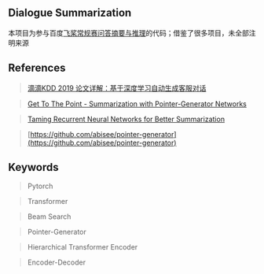 ## Dialogue Summarization

本项目为参与百度[飞桨常规赛问答摘要与推理](https://aistudio.baidu.com/aistudio/competition/detail/3)的代码；借鉴了很多项目，未全部注明来源

## References
> [滴滴KDD 2019 论文详解：基于深度学习自动生成客服对话](https://www.kdd.org/kdd2019/accepted-papers/view/automatic-dialogue-summary-generation-for-customer-service)

> [Get To The Point - Summarization with Pointer-Generator Networks](https://arxiv.org/abs/1704.04368)

> [Taming Recurrent Neural Networks for Better Summarization](http://www.abigailsee.com/2017/04/16/taming-rnns-for-better-summarization.html)

> [https://github.com/abisee/pointer-generator](https://github.com/abisee/pointer-generator)

## Keywords
>Pytorch

>Transformer

> Beam Search

> Pointer-Generator

> Hierarchical Transformer Encoder

> Encoder-Decoder



